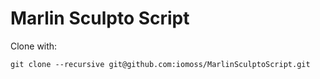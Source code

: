 # Marlin Sculpto Script

Clone with:
```
git clone --recursive git@github.com:iomoss/MarlinSculptoScript.git
```
